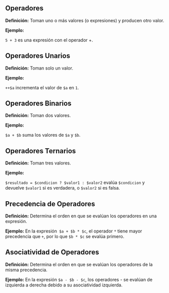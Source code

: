 ## Operadores

**Definición:** Toman uno o más valores (o expresiones) y producen otro valor.

**Ejemplo:**

`5 + 3` es una expresión con el operador +.

## Operadores Unarios

**Definición:** Toman solo un valor.

**Ejemplo:**

`++$a` incrementa el valor de `$a` en `1`.

## Operadores Binarios

**Definición:** Toman dos valores.

**Ejemplo:**

`$a + $b` suma los valores de `$a` y `$b`.

## Operadores Ternarios

**Definición:** Toman tres valores.

**Ejemplo:**

`$resultado = $condicion ? $valor1 : $valor2` evalúa `$condicion` y devuelve `$valor1` si es verdadera, o `$valor2` si es falsa.

## Precedencia de Operadores

**Definición:** Determina el orden en que se evalúan los operadores en una expresión.

**Ejemplo:** En la expresión` $a + $b * $c`, el operador `*` tiene mayor precedencia que `+`, por lo que `$b * $c` se evalúa primero.

## Asociatividad de Operadores

**Definición:** Determina el orden en que se evalúan los operadores de la misma precedencia.

**Ejemplo:** En la expresión `$a - $b - $c`, los operadores - se evalúan de izquierda a derecha debido a su asociatividad izquierda.
